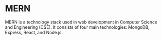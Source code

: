 # MERN
MERN is a technology stack used in web development in Computer Science and Engineering (CSE). It consists of four main technologies: MongoDB, Express, React, and Node.js.
